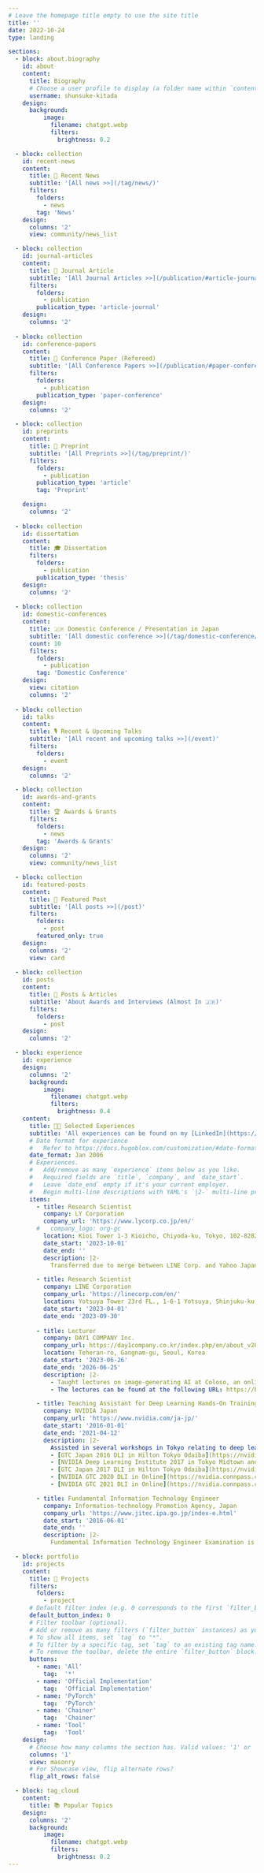 ```yaml
---
# Leave the homepage title empty to use the site title
title: ''
date: 2022-10-24
type: landing

sections:
  - block: about.biography
    id: about
    content:
      title: Biography
      # Choose a user profile to display (a folder name within `content/authors/`)
      username: shunsuke-kitada
    design:
      background:
          image:
            filename: chatgpt.webp
            filters:
              brightness: 0.2

  - block: collection
    id: recent-news
    content:
      title: 📢 Recent News
      subtitle: '[All news >>](/tag/news/)'
      filters:
        folders:
          - news
        tag: 'News'
    design:
      columns: '2'
      view: community/news_list

  - block: collection
    id: journal-articles
    content:
      title: 📝 Journal Article
      subtitle: '[All Journal Articles >>](/publication/#article-journal)'
      filters:
        folders:
          - publication
        publication_type: 'article-journal'
    design:
      columns: '2'
  
  - block: collection
    id: conference-papers
    content:
      title: 📝 Conference Paper (Refereed)
      subtitle: '[All Conference Papers >>](/publication/#paper-conference)'
      filters:
        folders:
          - publication
        publication_type: 'paper-conference'
    design:
      columns: '2'

  - block: collection
    id: preprints
    content:
      title: 📝 Preprint
      subtitle: '[All Preprints >>](/tag/preprint/)'
      filters:
        folders:
          - publication
        publication_type: 'article'
        tag: 'Preprint'

    design:
      columns: '2'
  
  - block: collection
    id: dissertation
    content:
      title: 🎓 Dissertation
      filters:
        folders:
          - publication
        publication_type: 'thesis'
    design:
      columns: '2'
  
  - block: collection
    id: domestic-conferences
    content:
      title: 🇯🇵 Domestic Conference / Presentation in Japan
      subtitle: '[All domestic conference >>](/tag/domestic-conference/)'
      count: 10
      filters:
        folders:
          - publication
        tag: 'Domestic Conference'
    design:
      view: citation
      columns: '2'
    
  - block: collection
    id: talks
    content:
      title: 🎙️ Recent & Upcoming Talks
      subtitle: '[All recent and upcoming talks >>](/event)'
      filters:
        folders:
          - event
    design:
      columns: '2'

  - block: collection
    id: awards-and-grants
    content:
      title: 🏆 Awards & Grants
      filters:
        folders:
          - news
        tag: 'Awards & Grants'
    design:
      columns: '2'
      view: community/news_list

  - block: collection
    id: featured-posts
    content:
      title: 📌 Featured Post
      subtitle: '[All posts >>](/post)'
      filters:
        folders:
          - post
        featured_only: true
    design:
      columns: '2'
      view: card
  
  - block: collection
    id: posts
    content:
      title: 📝 Posts & Articles
      subtitle: 'About Awards and Interviews (Almost In 🇯🇵)'
      filters:
        folders:
          - post
    design:
      columns: '2'

  - block: experience
    id: experience
    design:
      columns: '2'
      background:
          image:
            filename: chatgpt.webp
            filters:
              brightness: 0.4
    content:
      title: 👨‍💻 Selected Experiences
      subtitle: 'All experiences can be found on my [LinkedIn](https://www.linkedin.com/in/shunk031/).'
      # Date format for experience
      #   Refer to https://docs.hugoblox.com/customization/#date-format
      date_format: Jan 2006
      # Experiences.
      #   Add/remove as many `experience` items below as you like.
      #   Required fields are `title`, `company`, and `date_start`.
      #   Leave `date_end` empty if it's your current employer.
      #   Begin multi-line descriptions with YAML's `|2-` multi-line prefix.
      items:
        - title: Research Scientist
          company: LY Corporation
          company_url: 'https://www.lycorp.co.jp/en/'
        #   company_logo: org-gc
          location: Kioi Tower 1-3 Kioicho, Chiyoda-ku, Tokyo, 102-8282, Japan
          date_start: '2023-10-01'
          date_end: ''
          description: |2-
            Transferred due to merge between LINE Corp. and Yahoo Japan Corp.

        - title: Research Scientist
          company: LINE Corporation
          company_url: 'https://linecorp.com/en/'
          location: Yotsuya Tower 23rd FL., 1-6-1 Yotsuya, Shinjuku-ku, Tokyo, 160-0004, Japan
          date_start: '2023-04-01'
          date_end: '2023-09-30'
        
        - title: Lecturer
          company: DAY1 COMPANY Inc.
          company_url: https://day1company.co.kr/index.php/en/about_v202308-english/
          location: Teheran-ro, Gangnam-gu, Seoul, Korea
          date_start: '2023-06-26'
          date_end: '2026-06-25'
          description: |2-
            - Taught lectures on image-generating AI at Coloso, an online education service
            - The lectures can be found at the following URL: https://bit.ly/KitadaXColosoJP1

        - title: Teaching Assistant for Deep Learning Hands-On Training Lab
          company: NVIDIA Japan
          company_url: 'https://www.nvidia.com/ja-jp/'
          date_start: '2016-01-01'
          date_end: '2021-04-12'
          description: |2-
            Assisted in several workshops in Tokyo relating to deep learning and CUDA:
            - [GTC Japan 2016 DLI in Hilton Tokyo Odaiba](https://nvidia.connpass.com/event/39743/)
            - [NVIDIA Deep Learning Institute 2017 in Tokyo Midtown and Takada-no-baba](https://nvidia.connpass.com/event/54780/)
            - [GTC Japan 2017 DLI in Hilton Tokyo Odaiba](https://nvidia.connpass.com/event/68912/)
            - [NVIDIA GTC 2020 DLI in Online](https://nvidia.connpass.com/event/189637/)
            - [NVIDIA GTC 2021 DLI in Online](https://nvidia.connpass.com/event/208506/)

        - title: Fundamental Information Technology Engineer
          company: Information-technology Promotion Agency, Japan
          company_url: 'https://www.jitec.ipa.go.jp/index-e.html'
          date_start: '2016-06-01'
          date_end: ''
          description: |2-
            Fundamental Information Technology Engineer Examination is a yardstick for measuring IT knowledge and skills as a team member by asking a range of questions about algorithm, network, database, information security, practical programming, etc.

  - block: portfolio
    id: projects
    content:
      title: 📂 Projects
      filters:
        folders:
          - project
      # Default filter index (e.g. 0 corresponds to the first `filter_button` instance below).
      default_button_index: 0
      # Filter toolbar (optional).
      # Add or remove as many filters (`filter_button` instances) as you like.
      # To show all items, set `tag` to "*".
      # To filter by a specific tag, set `tag` to an existing tag name.
      # To remove the toolbar, delete the entire `filter_button` block.
      buttons:
        - name: 'All'
          tag:  '*'
        - name: 'Official Implementation'
          tag:  'Official Implementation'
        - name: 'PyTorch'
          tag:  'PyTorch'
        - name: 'Chainer'
          tag:  'Chainer'
        - name: 'Tool'
          tag:  'Tool'
    design:
      # Choose how many columns the section has. Valid values: '1' or '2'.
      columns: '1'
      view: masonry
      # For Showcase view, flip alternate rows?
      flip_alt_rows: false

  - block: tag_cloud
    content:
      title: 📚 Popular Topics
    design:
      columns: '2'
      background:
          image:
            filename: chatgpt.webp
            filters:
              brightness: 0.2
---
```

